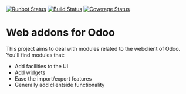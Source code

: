 [![Runbot Status](https://runbot.odoo-community.org/runbot/badge/flat/162/13.0.svg)](https://runbot.odoo-community.org/runbot/repo/github-com-oca-web-162)
[![Build Status](https://travis-ci.org/OCA/web.svg?branch=13.0)](https://travis-ci.org/OCA/web)
[![Coverage Status](https://coveralls.io/repos/OCA/web/badge.png?branch=13.0)](https://coveralls.io/r/OCA/web?branch=13.0)

# Web addons for Odoo

This project aims to deal with modules related to the webclient of Odoo. You'll find modules that:

-   Add facilities to the UI
-   Add widgets
-   Ease the import/export features
-   Generally add clientside functionality
